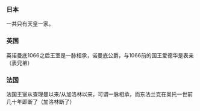 
### 日本
一共只有天皇一家。

### 英国

英诺曼底1066之后王室是一脉相承，诺曼底公爵，与1066前的国王爱德华是表亲（表兄弟）

### 法国

法国王室从查理曼以来/从加洛林以来，可谓一脉相承，而东法兰克在奥托一世前几十年即断了（加洛林断了）

### 
